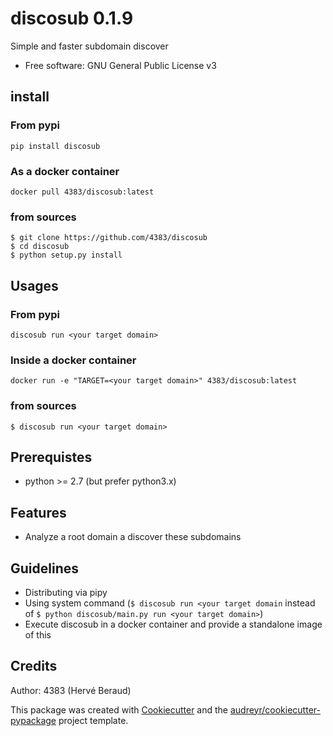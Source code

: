 # discosub 0.1.9

Simple and faster subdomain discover

* Free software: GNU General Public License v3

## install
### From pypi
```shell
pip install discosub
```

### As a docker container
```shell
docker pull 4383/discosub:latest
```

### from sources
```shell
$ git clone https://github.com/4383/discosub
$ cd discosub
$ python setup.py install
```

## Usages
### From pypi
```shell
discosub run <your target domain>
```

### Inside a docker container
```shell
docker run -e "TARGET=<your target domain>" 4383/discosub:latest
```

### from sources
```shell
$ discosub run <your target domain>
```

## Prerequistes
* python >= 2.7 (but prefer python3.x)

## Features
* Analyze a root domain a discover these subdomains

## Guidelines
* Distributing via pipy
* Using system command (```$ discosub run <your target domain``` instead of ```$ python discosub/main.py run <your target domain>```)
* Execute discosub in a docker container and provide a standalone image of this

## Credits
Author: 4383 (Hervé Beraud)

This package was created with [Cookiecutter](https://github.com/audreyr/cookiecutter)
and the [audreyr/cookiecutter-pypackage](https://github.com/audreyr/cookiecutter-pypackage)
project template.
